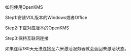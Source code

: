 如何使用OpenKMS

Step1:安装VOL版本的Windows或者Office

Step2:下载对应版本的OpenKMS



Step3:保持互联网连接

如果连续180天无法连接至六米激活服务器就会返回未激活状态。